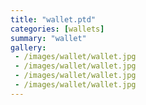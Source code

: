 ```yaml
---
title: "wallet.ptd"
categories: [wallets]
summary: "wallet"
gallery: 
 - /images/wallet/wallet.jpg
 - /images/wallet/wallet.jpg
 - /images/wallet/wallet.jpg
 - /images/wallet/wallet.jpg
---
```


